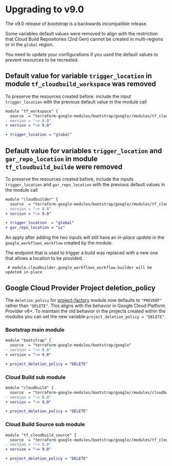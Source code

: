 # Upgrading to v9.0

The v9.0 release of *bootstrap* is a backwards incompatible release.

Some variables default values were removed to align with the restriction that Cloud Build Repositories (2nd Gen) cannot be created in multi-regions or in the `global` region.

You need to update your configurations if you used the default values to prevent resources to be recreated.

## Default value for variable `trigger_location` in module `tf_cloudbuild_workspace` was removed

To preserve the resources created before. include the input `trigger_location` with the previous default value in the module call

```diff
module "tf_workspace" {
  source  = "terraform-google-modules/bootstrap/google//modules/tf_cloudbuild_workspace"
- version = "~> 8.0"
+ version = "~> 9.0"

+ trigger_location = "global"
```

## Default value for variables `trigger_location` and `gar_repo_location` in module `tf_cloudbuild_builde` were removed

To preserve the resources created before, include the inputs `trigger_location` and `gar_repo_location` with the previous default values in the module call

```diff
module "cloudbuilder" {
  source  = "terraform-google-modules/bootstrap/google//modules/tf_cloudbuild_builder"
- version = "~> 8.0"
+ version = "~> 9.0"

+ trigger_location  = "global"
+ gar_repo_location = "us"
```

An apply after adding the two inputs will still have an *in-place update* in the `google_workflows_workflow` created by the module.

The endpoint that is used to trigger a build was replaced with a new one that allows a location to be provided.

```
 # module.cloudbuilder.google_workflows_workflow.builder will be updated in-place
```

## Google Cloud Provider Project deletion_policy

The `deletion_policy` for [project-factory](https://github.com/terraform-google-modules/terraform-google-project-factory) module now defaults to `"PREVENT"` rather than `"DELETE"`.
This aligns with the behavior in Google Cloud Platform Provider v6+.
To maintain the old behavior in the projects created within the modules you can set the new variable `project_deletion_policy = "DELETE"`.

### Bootstrap main module

```diff
module "bootstrap" {
  source  = "terraform-google-modules/bootstrap/google"
- version = "~> 8.0"
+ version = "~> 9.0"

+ project_deletion_policy = "DELETE"
```

### Cloud Build sub module

```diff
module "cloudbuild" {
  source  = "terraform-google-modules/bootstrap/google//modules/cloudbuild"
- version = "~> 8.0"
+ version = "~> 9.0"

+ project_deletion_policy = "DELETE"
```


### Cloud Build Source sub module

```diff
module "tf_cloudbuild_source" {
  source  = "terraform-google-modules/bootstrap/google//modules/tf_cloudbuild_source"
- version = "~> 8.0"
+ version = "~> 9.0"

+ project_deletion_policy = "DELETE"
```
